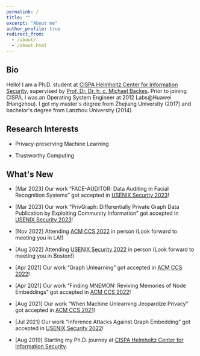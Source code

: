 ```yaml
---
permalink: /
title: ""
excerpt: "About me"
author_profile: true
redirect_from: 
  - /about/
  - /about.html
---
```


## Bio

Hello! I am a Ph.D. student at [CISPA Helmholtz Center for Information Security](http://cispa.de/), supervised by [Prof. Dr. Dr. h. c. Michael Backes](https://cispa.de/people/backes/). Prior to joining CISPA, I was an Operating System Engineer at 2012 Labs@Huawei (Hangzhou). I got my master's degree from Zhejiang University (2017) and bachelor's degree from Lanzhou University (2014).

## Research Interests

- Privacy-preserving Machine Learning

- Trustworthy Computing


## What's New

- [Mar 2023] Our work “FACE-AUDITOR: Data Auditing in Facial Recognition Systems” got accepted in [USENIX Security 2023](https://www.usenix.org/conference/usenixsecurity23)!

- [Mar 2023] Our work “PrivGraph: Differentially Private Graph Data Publication by Exploiting Community Information” got accepted in [USENIX Security 2023](https://www.usenix.org/conference/usenixsecurity23)!

<!-- - [Feb 2023] Share our work Graph Unlearning with Huawei AI4Sec Research Team -->

- [Nov 2022] Attending [ACM CCS 2022](https://www.sigsac.org/ccs/CCS2022/) in person (Look forward to meeting you in LA!)
  
- [Aug 2022] Attending [USENIX Security 2022](https://www.usenix.org/conference/usenixsecurity22) in person (Look forward to meeting you in Boston!)
  
<!-- - [May 2022] Our code for [Graph Unlearning](https://github.com/MinChen00/Graph-Unlearning.git) is released. -->

- [Apr 2021] Our work “Graph Unlearning” got accepted in [ACM CCS 2022](https://www.sigsac.org/ccs/CCS2022/)!

- [Apr 2021] Our work “Finding MNEMON: Reviving Memories of Node Embeddings” got accepted in [ACM CCS 2022]((https://www.sigsac.org/ccs/CCS2022/))!

<!-- - [Jan 2022] Our code for [When Machine Unlearning Jeopardizes Privacy](https://github.com/MinChen00/UnlearningLeaks) is released. -->

- [Aug 2021] Our work “When Machine Unlearning Jeopardize Privacy” got accepted in [ACM CCS 2021](https://www.sigsac.org/ccs/CCS2021/)!

- [Jul 2021] Our work “Inference Attacks Against Graph Embedding” got accepted in [USENIX Security 2022](https://www.usenix.org/conference/usenixsecurity22)!

<!-- - [Mar 2021] Our Technical report titled [Graph Unlearning](https://arxiv.org/abs/2103.14991) is online now. -->

<!-- - [Jul 2020] I passed my qualifying exam. -->

<!-- - [May 2020] Our Technical report titled [When Machine Unlearning Jeopardizes Privacy](https://arxiv.org/abs/2005.02205) is online now. -->

- [Aug 2019] Starting my Ph.D. journey at [CISPA Helmholtz Center for Information Security](https://cispa.de/).
